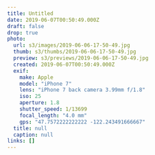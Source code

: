 ```yaml
---
title: Untitled
date: 2019-06-07T00:50:49.000Z
draft: false
drop: true
photo:
  url: s3/images/2019-06-06-17-50-49.jpg
  thumb: s3/thumbs/2019-06-06-17-50-49.jpg
  preview: s3/previews/2019-06-06-17-50-49.jpg
  created: 2019-06-07T00:50:49.000Z
  exif:
    make: Apple
    model: "iPhone 7"
    lens: "iPhone 7 back camera 3.99mm f/1.8"
    iso: 25
    aperture: 1.8
    shutter_speed: 1/13699
    focal_length: "4.0 mm"
    gps: "47.7572222222222 -122.243491666667"
  title: null
  caption: null
links: []
---
```

